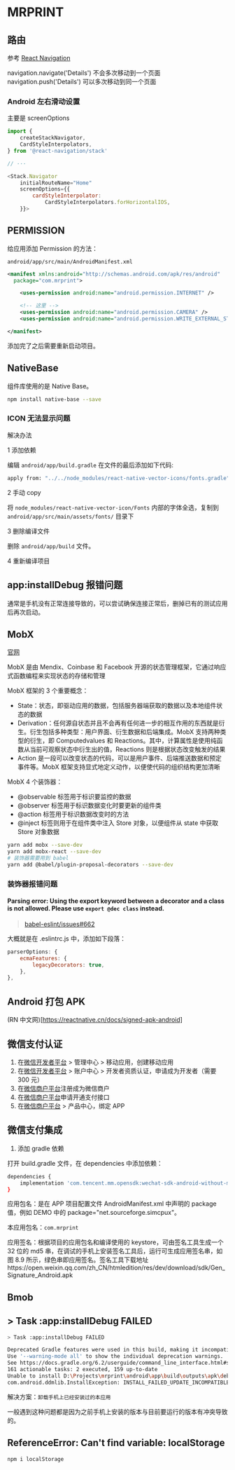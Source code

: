 # MRPRINT

## 路由

参考 [React Navigation](https://reactnavigation.org/)

navigation.navigate('Details') 不会多次移动到一个页面
navigation.push('Details') 可以多次移动到同一个页面

### Android 左右滑动设置

主要是 screenOptions

```javascript
import {
    createStackNavigator,
    CardStyleInterpolators,
} from '@react-navigation/stack'

// ···

<Stack.Navigator
    initialRouteName="Home"
    screenOptions={{
        cardStyleInterpolator:
            CardStyleInterpolators.forHorizontalIOS,
    }}>
```

## PERMISSION

给应用添加 Permission 的方法：

`android/app/src/main/AndroidManifest.xml`

```xml
<manifest xmlns:android="http://schemas.android.com/apk/res/android"
  package="com.mrprint">

    <uses-permission android:name="android.permission.INTERNET" />

    <!-- 这里 -->
    <uses-permission android:name="android.permission.CAMERA" />
    <uses-permission android:name="android.permission.WRITE_EXTERNAL_STORAGE" />

</manifest>
```

添加完了之后需要重新启动项目。

## NativeBase

组件库使用的是 Native Base。

```bash
npm install native-base --save
```

### ICON 无法显示问题

解决办法

1 添加依赖

编辑 `android/app/build.gradle` 在文件的最后添加如下代码:

```bash
apply from: "../../node_modules/react-native-vector-icons/fonts.gradle"
```

2 手动 copy

将 `node_modules/react-native-vector-icon/Fonts` 内部的字体全选，复制到 `android/app/src/main/assets/fonts/` 目录下

3 删除编译文件

删除 `android/app/build` 文件。

4 重新编译项目

## app:installDebug 报错问题

通常是手机没有正常连接导致的，可以尝试确保连接正常后，删掉已有的测试应用后再次启动。

## MobX

[官网](https://mobx.js.org/README.html)

MobX 是由 Mendix、Coinbase 和 Facebook 开源的状态管理框架，它通过响应式函数编程来实现状态的存储和管理

MobX 框架的 3 个重要概念：

-   State：状态，即驱动应用的数据，包括服务器端获取的数据以及本地组件状态的数据
-   Derivation：任何源自状态并且不会再有任何进一步的相互作用的东西就是衍生。衍生包括多种类型：用户界面、衍生数据和后端集成。MobX 支持两种类型的衍生，即 Computedvalues 和 Reactions。其中，计算属性是使用纯函数从当前可观察状态中衍生出的值，Reactions 则是根据状态改变触发的结果
-   Action 是一段可以改变状态的代码，可以是用户事件、后端推送数据和预定事件等。MobX 框架支持显式地定义动作，以便使代码的组织结构更加清晰

MobX 4 个装饰器：

-   @observable 标签用于标识要监控的数据
-   @observer 标签用于标识数据变化时要更新的组件类
-   @action 标签用于标识数据改变时的方法
-   @inject 标签则用于在组件类中注入 Store 对象，以便组件从 state 中获取 Store 对象数据

```bash
yarn add mobx --save-dev
yarn add mobx-react --save-dev
# 装饰器需要用到 babel
yarn add @babel/plugin-proposal-decorators --save-dev
```

### 装饰器报错问题

#### Parsing error: Using the export keyword between a decorator and a class is not allowed. Please use `export @dec class` instead.

> [babel-eslint/issues#662](https://github.com/babel/babel-eslint/issues/662)

大概就是在 .eslintrc.js 中，添加如下段落：

```js
parserOptions: {
    ecmaFeatures: {
        legacyDecorators: true,
    },
},
```

## Android 打包 APK

(RN 中文网)[https://reactnative.cn/docs/signed-apk-android]

## 微信支付认证

1. 在[微信开发者平台](https://open.weixin.qq.com/) > 管理中心 > 移动应用，创建移动应用
2. 在[微信开发者平台](https://open.weixin.qq.com/) > 账户中心 > 开发者资质认证，申请成为开发者（需要 300 元）
3. 在[微信商户平台](https://pay.weixin.qq.com/index.php/core/home/login?return_url=%2F)注册成为微信商户
4. 在[微信商户平台](https://pay.weixin.qq.com/index.php/core/home/login?return_url=%2F)申请开通支付接口
5. 在[微信商户平台](https://pay.weixin.qq.com/index.php/core/home/login?return_url=%2F) > 产品中心，绑定 APP

## 微信支付集成

1. 添加 gradle 依赖

打开 build.gradle 文件，在 dependencies 中添加依赖：

```bash
dependencies {
    implementation 'com.tencent.mm.opensdk:wechat-sdk-android-without-mta:+'
}
```

应用包名：是在 APP 项目配置文件 AndroidManifest.xml 中声明的 package 值，例如 DEMO 中的 package="net.sourceforge.simcpux"。

本应用包名：`com.mrprint`

应用签名：根据项目的应用包名和编译使用的 keystore，可由签名工具生成一个 32 位的 md5 串，在调试的手机上安装签名工具后，运行可生成应用签名串，如图 8.9 所示，绿色串即应用签名。签名工具下载地址https://open.weixin.qq.com/zh_CN/htmledition/res/dev/download/sdk/Gen_Signature_Android.apk

## Bmob

## > Task :app:installDebug FAILED

```bash
> Task :app:installDebug FAILED

Deprecated Gradle features were used in this build, making it incompatible with Gradle 7.0.
Use '--warning-mode all' to show the individual deprecation warnings.
See https://docs.gradle.org/6.2/userguide/command_line_interface.html#sec:command_line_warnings
161 actionable tasks: 2 executed, 159 up-to-date
Unable to install D:\Projects\mrprint\android\app\build\outputs\apk\debug\app-debug.apk
com.android.ddmlib.InstallException: INSTALL_FAILED_UPDATE_INCOMPATIBLE: Package com.mrprint signatures do not match previously installed version; ignoring!
```

解决方案：`卸载手机上已经安装过的本应用`

一般遇到这种问题都是因为之前手机上安装的版本与目前要运行的版本有冲突导致的。

## ReferenceError: Can't find variable: localStorage

```bash
npm i localStorage
```
